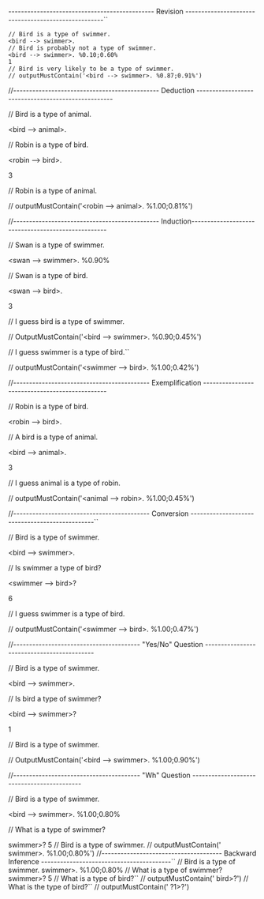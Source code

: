 ---------------------------------------------- Revision ----------------------------------------------------``

`// Bird is a type of swimmer.`
<br/>
`<bird --> swimmer>.`
<br/>
`// Bird is probably not a type of swimmer.`
<br/>
`<bird --> swimmer>. %0.10;0.60%`
<br/>
`1`
<br/>
`// Bird is very likely to be a type of swimmer.`
<br/>
`// outputMustContain('<bird --> swimmer>. %0.87;0.91%')`

//---------------------------------------------- Deduction ---------------------------------------------------

// Bird is a type of animal.

<bird --> animal>.

// Robin is a type of bird.

<robin --> bird>.

3

// Robin is a type of animal.

// outputMustContain('<robin --> animal>. %1.00;0.81%')

//---------------------------------------------- Induction---------------------------------------------------

// Swan is a type of swimmer.

<swan --> swimmer>. %0.90%

// Swan is a type of bird.

<swan --> bird>.

3

// I guess bird is a type of swimmer.

// OutputMustContain('<bird --> swimmer>. %0.90;0.45%')

// I guess swimmer is a type of bird.``

// outputMustContain('<swimmer --> bird>. %1.00;0.42%')

//------------------------------------------- Exemplification -----------------------------------------------

// Robin is a type of bird.

<robin --> bird>.

// A bird is a type of animal.

<bird --> animal>.

3

// I guess animal is a type of robin.

// outputMustContain('<animal --> robin>. %1.00;0.45%')

//------------------------------------------- Conversion -----------------------------------------------``

// Bird is a type of swimmer.

<bird --> swimmer>.

// Is swimmer a type of bird?

<swimmer --> bird>?

6

// I guess swimmer is a type of bird.

// outputMustContain('<swimmer --> bird>. %1.00;0.47%')

//---------------------------------------- "Yes/No" Question -------------------------------------------

// Bird is a type of swimmer.

<bird --> swimmer>.

// Is bird a type of swimmer?

<bird --> swimmer>?

1

// Bird is a type of swimmer.

// OutputMustContain('<bird --> swimmer>. %1.00;0.90%')

//---------------------------------------- "Wh" Question -------------------------------------------

// Bird is a type of swimmer.

<bird --> swimmer>. %1.00;0.80%

// What is a type of swimmer?

<?x --> swimmer>?

5

// Bird is a type of swimmer.

// outputMustContain('<bird --> swimmer>. %1.00;0.80%')

//-------------------------------------- Backward Inference -----------------------------------------``

// Bird is a type of swimmer.

<bird --> swimmer>. %1.00;0.80%

// What is a type of swimmer?

<?1 --> swimmer>?  

5

// What is a type of bird?``

// outputMustContain('<?1 --> bird>?')

// What is the type of bird?``

// outputMustContain('<bird --> ?1>?')
